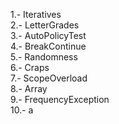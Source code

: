  1.- Iteratives <br />
 2.- LetterGrades<br />
 3.- AutoPolicyTest<br />
 4.- BreakContinue<br />
 5.- Randomness<br />
 6.- Craps<br />
 7.- ScopeOverload<br />
 8.- Array<br />
 9.- FrequencyException<br/>
10.- a
